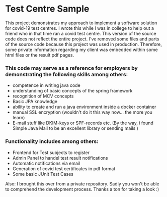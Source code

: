 # Test Centre Sample
This project demonstrates my approach to implement a software solution for covid-19 test centres. 
I wrote this while I was in college to help out a friend who in that time ran a covid test centre.
This version of the source code does not reflect the entire project. I've removed some files and parts of the source code because this project was used in production. Therefore, some private information regarding my client was embedded within some html files or the result pdf pages.


### This code may serve as a reference for employers by demonstrating the following skills among others:
- competence in writing java code
- understanding of basic concepts of the spring framework
- recognition of MCV concepts
- Basic JPA knowledge
- ability to create and run a java environment inside a docker container
- manual SSL encryption (wouldn't do it this way now... the more you learn)
- E-mail stuff like DKIM-keys or SPF-records etc. (By the way, i found Simple Java Mail to be an excellent library or sending mails )

### Functionality includes among others:
- Frontend for Test subjects to register
- Admin Panel to handel test result notifications
- Automatic notifications via email
- Generation of covid test certificates in pdf format
- Some basic JUnit Test Cases

Also: I brought this over from a private repository. Sadly you won't be able to comprehend the development process.
Thanks a ton for taking a look :)
